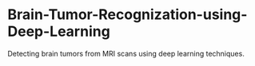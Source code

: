# Brain-Tumor-Recognization-using-Deep-Learning
Detecting brain tumors from MRI scans using deep learning techniques.
